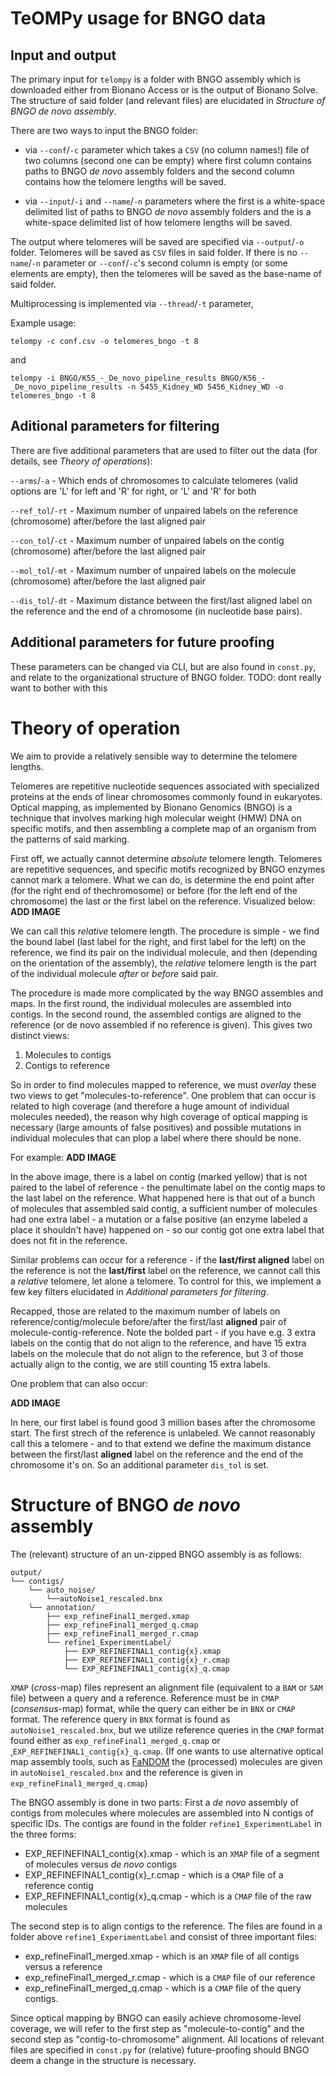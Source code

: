 # TeOMPy usage for BNGO data
## Input and output
The primary input for `telompy` is a folder with BNGO assembly which is downloaded either from Bionano Access or is the output of Bionano Solve. The structure of said folder (and relevant files) are elucidated in *Structure of BNGO de novo assembly*.

There are two ways to input the BNGO folder:

 - via `--conf`/`-c` parameter which takes a `CSV` (no column names!) file of two columns (second one can be empty) where first column contains paths to BNGO *de novo* assembly folders and the second column contains how the telomere lengths will be saved.

- via `--input`/`-i` and `--name`/`-n` parameters where the first is a white-space delimited list of paths to BNGO *de novo* assembly folders and the is a white-space delimited list of how telomere lengths will be saved.

The output where telomeres will be saved are specified via `--output`/`-o` folder. Telomeres will be saved as `CSV` files in said folder. If there is no `--name`/`-n` parameter or `--conf`/`-c`'s second column is empty (or some elements are empty), then the telomeres will be saved as the base-name of said folder.

Multiprocessing is implemented via `--thread`/`-t` parameter,

Example usage:

`telompy -c conf.csv -o telomeres_bngo -t 8`

and 

`telompy -i BNGO/K55_-_De_novo_pipeline_results BNGO/K56_-_De_novo_pipeline_results -n 5455_Kidney_WD 5456_Kidney_WD -o telomeres_bngo -t 8
`
## Aditional parameters for filtering
There are five additional parameters that are used to filter out the data (for details, see *Theory of operations*):

`--arms`/`-a` - Which ends of chromosomes to calculate telomeres (valid options are 'L' for left and 'R' for right, or 'L' and 'R' for both

`--ref_tol`/`-rt` - Maximum number of unpaired labels on the reference (chromosome) after/before the last aligned pair

`--con_tol`/`-ct` - Maximum number of unpaired labels on the contig (chromosome) after/before the last aligned pair

`--mol_tol`/`-mt` - Maximum number of unpaired labels on the molecule (chromosome) after/before the last aligned pair

`--dis_tol`/`-dt` - Maximum distance between the first/last aligned label on the reference and the end of a chromosome (in nucleotide base pairs).


## Additional parameters for future proofing
These parameters can be changed via CLI, but are also found in `const.py`, and relate to the organizational structure of BNGO folder.
TODO: dont really want to bother with this


# Theory of operation

We aim to provide a relatively sensible way to determine the telomere lengths. 

Telomeres are repetitive nucleotide sequences associated with specialized proteins at the ends of linear chromosomes commonly found in eukaryotes.
Optical mapping, as implemented by Bionano Genomics (BNGO) is a technique that involves marking high molecular weight (HMW) DNA on specific motifs, and then 
assembling a complete map of an organism from the patterns of said marking.

First off, we actually cannot determine *absolute* telomere length. Telomeres are repetitive sequences, and specific motifs recognized by BNGO enzymes cannot mark a telomere.
What we can do, is determine the end point after (for the right end of  thechromosome) or before (for the left end of the chromosome) the last or the first label on the reference.
Visualized below:
**ADD IMAGE**

We can call this *relative* telomere length.
The procedure is simple - we find the bound label (last label for the right, and first label for the left) on the reference, we find its pair on the individual molecule,
and then (depending on the orientation of the assembly), the *relative* telomere length is the part of the individual molecule *after* or *before* said pair.

The procedure is made more complicated by the way BNGO assembles and maps. In the first round, the individual molecules are assembled into contigs.
In the second round, the assembled contigs are aligned to the reference (or de novo assembled if no reference is given). This gives two distinct views:

  1) Molecules to contigs
  2) Contigs to reference

So in order to find molecules mapped to reference, we must *overlay* these two views to get "molecules-to-reference".
One problem that can occur is related to high coverage (and therefore a huge amount of individual molecules needed),
the reason why high coverage of optical mapping is necessary (large amounts of false positives) and possible mutations in individual molecules
that can plop a label where there should be none.

For example:
**ADD IMAGE**

In the above image, there is a label on contig (marked yellow) that is not paired to the label of reference - the penultimate label on the contig maps
to the last label on the reference. What happened here is that out of a bunch of molecules that assembled said contig, a sufficient number of molecules had
one extra label - a mutation or a false positive (an enzyme labeled a place it shouldn't have) happened on - so our contig got one extra label that does not fit in the reference.

Similar problems can occur for a reference - if the **last/first aligned** label on the reference is not the **last/first** label on the reference, we cannot call this a *relative* telomere, let alone a telomere.
To control for this, we implement a few key filters elucidated in *Additional parameters for filtering*. 

Recapped, those are related to the maximum number of labels on reference/contig/molecule before/after the first/last **aligned** pair of molecule-contig-reference.
Note the bolded part - if you have e.g. 3 extra labels on the contig that do not align to the reference, and have 15 extra labels on the molecule that do not align to the reference, but 3 of those actually align to the contig,
we are still counting 15 extra labels.

One problem that can also occur:

**ADD IMAGE**

In here, our first label is found good 3 million bases after the chromosome start. The first strech of the reference is unlabeled.
We cannot reasonably call this a telomere - and to that extend we define the maximum distance between the first/last **aligned** label on the reference and the end of the chromosome it's on.
So an additional parameter `dis_tol` is set. 





# Structure of BNGO *de novo* assembly

The (relevant) structure of an un-zipped BNGO assembly is as follows:

```
output/
└── contigs/
    └── auto_noise/
        └──autoNoise1_rescaled.bnx
    └── annotation/
        ├── exp_refineFinal1_merged.xmap
        ├── exp_refineFinal1_merged_q.cmap
        ├── exp_refineFinal1_merged_r.cmap
        └── refine1_ExperimentLabel/
            ├── EXP_REFINEFINAL1_contig{x}.xmap
            ├── EXP_REFINEFINAL1_contig{x}_r.cmap
            └── EXP_REFINEFINAL1_contig{x}_q.cmap
```
`XMAP` (*cross*-map) files represent an alignment file (equivalent to a `BAM` or `SAM` file) between a query and a reference.
Reference must be in `CMAP` (*consensus*-map) format, while the query can either be in `BNX` or `CMAP` format.
The reference query in `BNX` format is found as `autoNoise1_rescaled.bnx`, but we utilize reference queries in the `CMAP` format found either as `exp_refineFinal1_merged_q.cmap` or ˛`EXP_REFINEFINAL1_contig{x}_q.cmap`.
(If one wants to use alternative optical map assembly tools, such as [FaNDOM](https://github.com/jluebeck/FaNDOM) the (processed) molecules are given in `autoNoise1_rescaled.bnx` and the reference is given in `exp_refineFinal1_merged_q.cmap`)

The BNGO assembly is done in two parts:
First a *de novo* assembly of contigs from molecules where molecules are assembled into N contigs of specific IDs. The contigs are found in the folder `refine1_ExperimentLabel` in the three forms:

 - EXP_REFINEFINAL1_contig{x}.xmap - which is an `XMAP` file of a segment of molecules versus *de novo* contigs
 - EXP_REFINEFINAL1_contig{x}_r.cmap - which is a `CMAP` file of a reference contig
 - EXP_REFINEFINAL1_contig{x}_q.cmap - which is a `CMAP` file of the raw molecules

The second step is to align contigs to the reference. The files are found in a folder above `refine1_ExperimentLabel` and consist of three important files:
- exp_refineFinal1_merged.xmap - which is an `XMAP` file of all contigs versus a reference
- exp_refineFinal1_merged_r.cmap - which is a `CMAP` file of our reference
- exp_refineFinal1_merged_q.cmap - which is a `CMAP` file of the query contigs.

Since optical mapping by BNGO can easily achieve chromosome-level coverage, we will refer to the first step as "molecule-to-contig" and the second step as "contig-to-chromosome" alignment.
All locations of relevant files are specified in `const.py` for (relative) future-proofing should BNGO deem a change in the structure is necessary.


